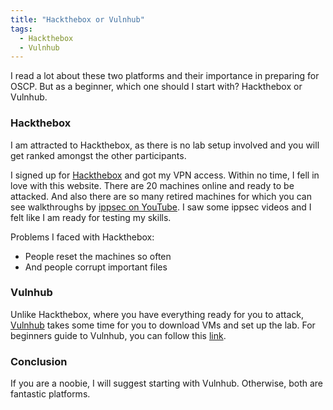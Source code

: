 ```yaml
---
title: "Hackthebox or Vulnhub"
tags:
  - Hackthebox
  - Vulnhub
---
```


I read a lot about these two platforms and their importance in preparing for OSCP. But as a beginner, which one should I start with? Hackthebox or Vulnhub.

### Hackthebox
I am attracted to Hackthebox, as there is no lab setup involved and you will get ranked amongst the other participants.

I signed up for [Hackthebox](https://www.hackthebox.eu/) and got my VPN access. Within no time, I fell in love with this website. There are 20 machines online and ready to be attacked. And also there are so many retired machines for which you can see walkthroughs by [ippsec on YouTube](https://www.youtube.com/channel/UCa6eh7gCkpPo5XXUDfygQQA). I saw some ippsec videos and I felt like I am ready for testing my skills.

Problems I faced with Hackthebox:
* People reset the machines so often
* And people corrupt important files

### Vulnhub
Unlike Hackthebox, where you have everything ready for you to attack, [Vulnhub](https://www.vulnhub.com/) takes some time for you to download VMs and set up the lab. For beginners guide to Vulnhub, you can follow this [link](https://medium.com/@gavinloughridge/a-beginners-guide-to-vulnhub-part-1-52b06466635d).

### Conclusion
If you are a noobie, I will suggest starting with Vulnhub. Otherwise, both are fantastic platforms.
